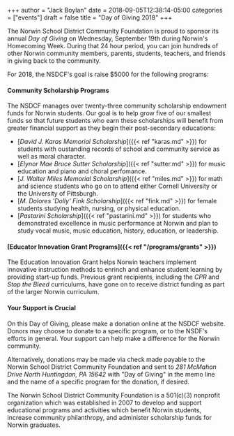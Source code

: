 +++
author = "Jack Boylan"
date = 2018-09-05T12:38:14-05:00
categories = ["events"]
draft = false
title = "Day of Giving 2018"
+++

The Norwin School District Community Foundation is proud to sponsor its annual *Day of Giving* on Wednesday, September 19th during Norwin's Homecoming Week. During that 24 hour period, you can join hundreds of other Norwin community members, parents, students, teachers, and friends in giving back to the community.

For 2018, the NSDCF's goal is raise $5000 for the following programs:

#### Community Scholarship Programs

The NSDCF manages over twenty-three community scholarship endowment funds for Norwin students. Our goal is to help grow five of our smallest funds so that future students who earn these scholarships will benefit from greater financial support as they begin their post-secondary educations:

* [*David J. Karas Memorial Scholarship*]({{< ref "karas.md" >}}) for students with oustanding records of school and community service as well as moral character.
* [*Elynor Mae Bruce Sutter Scholarship*]({{< ref "sutter.md" >}}) for music education and piano and choral perfomance.
* [*J. Walter Miles Memorial Scholarship*]({{< ref "miles.md" >}}) for math and science students who go on to attend either Cornell University or the University of Pittsburgh.
* [*M. Dolores 'Dolly' Fink Scholarship*]({{< ref "fink.md" >}}) for female students studying health, nursing, or physical education.
* [*Pastarini Scholarship*]({{< ref "pastarini.md" >}}) for students who demonstrated excellence in music performance at Norwin and plan to study vocal music, music education, history, education, or leadership.

#### [Educator Innovation Grant Programs]({{< ref "/programs/grants" >}})

The Education Innovation Grant helps Norwin teachers implement innovative instruction methods to enrinch and enhance student learning by providing start-up funds. Previous grant recipients, including the *CPR* and *Stop the Bleed* curriculums, have gone on to receive district funding as part of the larger Norwin curriculum.

#### Your Support is Crucial

On this Day of Giving, please make a donation online at the NSDCF website. Donors may choose to donate to a specific program, or to the NSDF's efforts in general. Your support can help make a difference for the Norwin community.

Alternatively, donations may be made via check made payable to the Norwin School District Community Foundation and sent to *281 McMahon Drive North Huntingdon, PA 15642*  with "Day of Giving" in the memo line and the name of a specific program for the donation, if desired.

The Norwin School District Community Foundation is a 501(c)(3) nonprofit organization which was established in 2007 to develop and support educational programs and activities which benefit Norwin students, increase community philanthropy, and administer scholarship funds for Norwin graduates.
